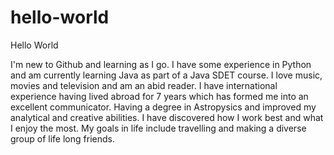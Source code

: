 # hello-world

Hello World

I'm new to Github and learning as I go. I have some experience in Python and am currently learning Java as part of a Java SDET course. 
I love music, movies and television and am an abid reader. 
I have international experience having lived abroad for 7 years which has formed me into an excellent communicator. 
Having a degree in Astropysics and improved my analytical and creative abilities.
I have discovered how I work best and what I enjoy the most. 
My goals in life include travelling and making a diverse group of life long friends.
